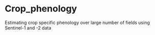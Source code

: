 # Crop_phenology
Estimating crop specific phenology over large number of fields using Sentinel-1 and -2 data
